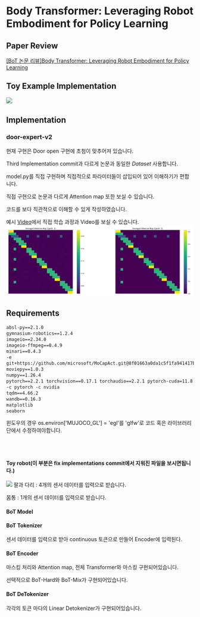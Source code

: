 # Body Transformer: Leveraging Robot Embodiment for Policy Learning

## Paper Review
[[BoT 논문 리뷰]Body Transformer: Leveraging Robot Embodiment for Policy Learning
](https://velog.io/@tm011899/Body-Transformer-Leveraging-Robot-Embodiment-for-Policy-Learning)

## Toy Example Implementation

![](https://velog.velcdn.com/images/tm011899/post/d97b60b9-5da7-4601-ba82-31f16a4969a6/image.png)
## Implementation

### door-expert-v2
현재 구현은 Door open 구현에 초첨이 맞추어져 있습니다.

Third Implementation commit과 다르게 논문과 동일한 *Dataset* 사용합니다.

model.py를 직접 구현하며 직접적으로 파라미터들이 삽입되어 있어 이해하기가 편합니다.

직접 구현으로 논문과 다르게 Attention map 또한 보실 수 있습니다.

코드를 보다 직관적으로 이해할 수 있게 작성하였습니다.

예시 [Video](https://wandb.ai/taemin6697/BoT_Toy_Example?nw=nwusertm011899)에서 직접 학습 과정과 Video를 보실 수 있습니다.
![img_1.png](img_1.png)
## Requirements

```
absl-py==2.1.0
gymnasium-robotics==1.2.4
imageio==2.34.0
imageio-ffmpeg==0.4.9
minari==0.4.3
-e git+https://github.com/microsoft/MoCapAct.git@8f01663a0da1c5f1fa941417ba4f3ce71c987b18#egg=mocapact
moviepy==1.0.3
numpy==1.26.4
pytorch==2.2.1 torchvision==0.17.1 torchaudio==2.2.1 pytorch-cuda=11.8 -c pytorch -c nvidia
tqdm==4.66.2
wandb==0.16.3
matplotlib
seaborn
```

윈도우의 경우 os.environ['MUJOCO_GL'] = 'egl'를 'glfw'로 코드 혹은 라이브러리 단에서 수정하여야합니다.


<br>
<br>

#### Toy robot(이 부분은 fix implementations commit에서 지워진 파일을 보시면됩니다.)
![](https://velog.velcdn.com/images/tm011899/post/98fe346c-9b64-4041-a91a-a4875521ab9b/image.jpg)
팔과 다리 : 4개의 센서 데이터를 입력으로 받습니다.

몸통 : 1개의 센서 데이터를 입력으로 받습니다.

#### BoT Model

#### BoT Tokenizer
센서 데이터를 입력으로 받아 continuous 토큰으로 만들어 Encoder에 입력된다.
#### BoT Encoder
마스킹 처리와 Attention map, 전체 Transformer와 마스킹 구현되어있습니다.

선택적으로 BoT-Hard와 BoT-Mix가 구현되어있습니다.
#### BoT DeTokenizer
각각의 토큰 마다의 Linear Detokenizer가 구현되어있습니다.

